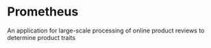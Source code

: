 # Prometheus
An application for large-scale processing of online product reviews to determine product traits 
